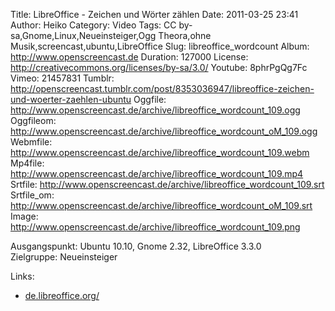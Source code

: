 Title: LibreOffice - Zeichen und Wörter zählen
Date: 2011-03-25 23:41
Author: Heiko
Category: Video
Tags: CC by-sa,Gnome,Linux,Neueinsteiger,Ogg Theora,ohne Musik,screencast,ubuntu,LibreOffice
Slug: libreoffice_wordcount
Album: http://www.openscreencast.de
Duration: 127000
License: http://creativecommons.org/licenses/by-sa/3.0/
Youtube: 8phrPgQg7Fc
Vimeo: 21457831
Tumblr: http://openscreencast.tumblr.com/post/8353036947/libreoffice-zeichen-und-woerter-zaehlen-ubuntu
Oggfile: http://www.openscreencast.de/archive/libreoffice_wordcount_109.ogg
Oggfileom: http://www.openscreencast.de/archive/libreoffice_wordcount_oM_109.ogg
Webmfile: http://www.openscreencast.de/archive/libreoffice_wordcount_109.webm
Mp4file: http://www.openscreencast.de/archive/libreoffice_wordcount_109.mp4
Srtfile: http://www.openscreencast.de/archive/libreoffice_wordcount_109.srt
Srtfile_om: http://www.openscreencast.de/archive/libreoffice_wordcount_oM_109.srt
Image: http://www.openscreencast.de/archive/libreoffice_wordcount_109.png

Ausgangspunkt: Ubuntu 10.10, Gnome 2.32, LibreOffice 3.3.0  
Zielgruppe: Neueinsteiger  

Links:

  * [de.libreoffice.org/](http://de.libreoffice.org/)

